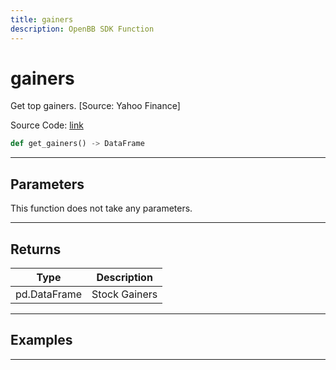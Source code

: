 ```yaml
---
title: gainers
description: OpenBB SDK Function
---
```


# gainers

Get top gainers. [Source: Yahoo Finance]

Source Code: [link](https://github.com/OpenBB-finance/OpenBBTerminal/tree/main/openbb_terminal/stocks/discovery/yahoofinance_model.py#L16)

```python
def get_gainers() -> DataFrame
```
---

## Parameters

This function does not take any parameters.

---

## Returns

| Type | Description |
| ---- | ----------- |
| pd.DataFrame | Stock Gainers |

---

## Examples

---

